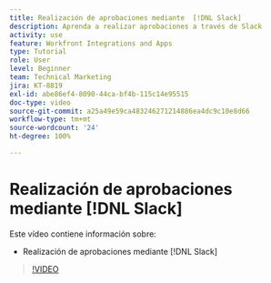 ```yaml
---
title: Realización de aprobaciones mediante  [!DNL Slack]
description: Aprenda a realizar aprobaciones a través de Slack
activity: use
feature: Workfront Integrations and Apps
type: Tutorial
role: User
level: Beginner
team: Technical Marketing
jira: KT-8819
exl-id: abe86ef4-8090-44ca-bf4b-115c14e95515
doc-type: video
source-git-commit: a25a49e59ca483246271214886ea4dc9c10e8d66
workflow-type: tm+mt
source-wordcount: '24'
ht-degree: 100%

---
```


# Realización de aprobaciones mediante [!DNL Slack]

Este vídeo contiene información sobre:

* Realización de aprobaciones mediante [!DNL Slack]

>[!VIDEO](https://video.tv.adobe.com/v/335119/?quality=12&learn=on)
